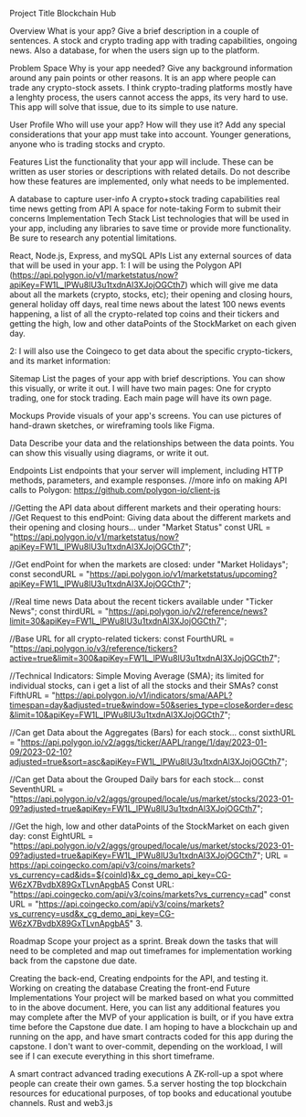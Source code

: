 Project Title Blockchain Hub

Overview What is your app? Give a brief description in a couple of sentences. A stock and crypto trading app with trading capabilities, ongoing news. Also a database, for when the users sign up to the platform.

Problem Space Why is your app needed? Give any background information around any pain points or other reasons. It is an app where people can trade any crypto-stock assets. I think crypto-trading platforms mostly have a lenghty process, the users cannot access the apps, its very hard to use. This app will solve that issue, due to its simple to use nature.

User Profile Who will use your app? How will they use it? Add any special considerations that your app must take into account. Younger generations, anyone who is trading stocks and crypto.

Features List the functionality that your app will include. These can be written as user stories or descriptions with related details. Do not describe how these features are implemented, only what needs to be implemented.

A database to capture user-info A crypto+stock trading capabilities real time news getting from API A space for note-taking Form to submit their concerns Implementation Tech Stack List technologies that will be used in your app, including any libraries to save time or provide more functionality. Be sure to research any potential limitations.

React, Node.js, Express, and mySQL APIs List any external sources of data that will be used in your app. 1: I will be using the Polygon API (https://api.polygon.io/v1/marketstatus/now?apiKey=FW1L_lPWu8lU3u1txdnAl3XJojOGCth7) which will give me data about all the markets (crypto, stocks, etc); their opening and closing hours, general holiday off days, real time news about the latest 100 news events happening, a list of all the crypto-related top coins and their tickers and getting the high, low and other dataPoints of the StockMarket on each given day.

2: I will also use the Coingeco to get data about the specific crypto-tickers, and its market information:

Sitemap List the pages of your app with brief descriptions. You can show this visually, or write it out. I will have two main pages: One for crypto trading, one for stock trading. Each main page will have its own page.

Mockups Provide visuals of your app's screens. You can use pictures of hand-drawn sketches, or wireframing tools like Figma.

Data Describe your data and the relationships between the data points. You can show this visually using diagrams, or write it out.

Endpoints List endpoints that your server will implement, including HTTP methods, parameters, and example responses. //more info on making API calls to Polygon: https://github.com/polygon-io/client-js

//Getting the API data about different markets and their operating hours: //Get Request to this endPoint: Giving data about the different markets and their opening and closing hours... under "Market Status" const URL = "https://api.polygon.io/v1/marketstatus/now?apiKey=FW1L_lPWu8lU3u1txdnAl3XJojOGCth7";

//Get endPoint for when the markets are closed: under "Market Holidays"; const secondURL = "https://api.polygon.io/v1/marketstatus/upcoming?apiKey=FW1L_lPWu8lU3u1txdnAl3XJojOGCth7";

//Real time news Data about the recent tickers available under "Ticker News"; const thirdURL = "https://api.polygon.io/v2/reference/news?limit=30&apiKey=FW1L_lPWu8lU3u1txdnAl3XJojOGCth7";

//Base URL for all crypto-related tickers: const FourthURL = "https://api.polygon.io/v3/reference/tickers?active=true&limit=300&apiKey=FW1L_lPWu8lU3u1txdnAl3XJojOGCth7";

//Technical Indicators: Simple Moving Average (SMA); its limited for individual stocks, can i get a list of all the stocks and their SMAs? const FifthURL = "https://api.polygon.io/v1/indicators/sma/AAPL?timespan=day&adjusted=true&window=50&series_type=close&order=desc&limit=10&apiKey=FW1L_lPWu8lU3u1txdnAl3XJojOGCth7";

//Can get Data about the Aggregates (Bars) for each stock... const sixthURL = "https://api.polygon.io/v2/aggs/ticker/AAPL/range/1/day/2023-01-09/2023-02-10?adjusted=true&sort=asc&apiKey=FW1L_lPWu8lU3u1txdnAl3XJojOGCth7";

//Can get Data about the Grouped Daily bars for each stock... const SeventhURL = "https://api.polygon.io/v2/aggs/grouped/locale/us/market/stocks/2023-01-09?adjusted=true&apiKey=FW1L_lPWu8lU3u1txdnAl3XJojOGCth7";

//Get the high, low and other dataPoints of the StockMarket on each given day: const EightURL = "https://api.polygon.io/v2/aggs/grouped/locale/us/market/stocks/2023-01-09?adjusted=true&apiKey=FW1L_lPWu8lU3u1txdnAl3XJojOGCth7"; URL = https://api.coingecko.com/api/v3/coins/markets?vs_currency=cad&ids=${coinId}&x_cg_demo_api_key=CG-W6zX7BvdbX89GxTLvnApgbA5 Const URL: "https://api.coingecko.com/api/v3/coins/markets?vs_currency=cad" const URL = "https://api.coingecko.com/api/v3/coins/markets?vs_currency=usd&x_cg_demo_api_key=CG-W6zX7BvdbX89GxTLvnApgbA5" 3.

Roadmap Scope your project as a sprint. Break down the tasks that will need to be completed and map out timeframes for implementation working back from the capstone due date.

Creating the back-end, Creating endpoints for the API, and testing it. Working on creating the database Creating the front-end Future Implementations Your project will be marked based on what you committed to in the above document. Here, you can list any additional features you may complete after the MVP of your application is built, or if you have extra time before the Capstone due date. I am hoping to have a blockchain up and running on the app, and have smart contracts coded for this app during the capstone. I don't want to over-commit, depending on the workload, I will see if I can execute everything in this short timeframe.

A smart contract advanced trading executions A ZK-roll-up a spot where people can create their own games. 5.a server hosting the top blockchain resources for educational purposes, of top books and educational youtube channels. Rust and web3.js

